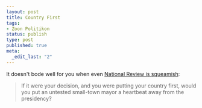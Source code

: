 ```yaml
--- 
layout: post
title: Country First
tags: 
- Zoon Politikon
status: publish
type: post
published: true
meta: 
  _edit_last: "2"
---
```

It doesn't bode well for you when even <a href="http://frum.nationalreview.com/post/?q=M2VhOWE0N2VkOWI3MDdlODRlZWE4ODljMDc2NjliZDk=">National Review is squeamish</a>:
<blockquote>If it were your decision, and you were putting your country first, would you put an untested small-town mayor a heartbeat away from the presidency?</blockquote>
